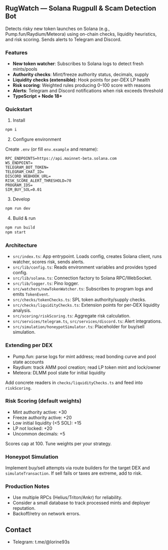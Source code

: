 ## RugWatch — Solana Rugpull & Scam Detection Bot

Detects risky new token launches on Solana (e.g., Pump.fun/Raydium/Meteora) using on-chain checks, liquidity heuristics, and risk scoring. Sends alerts to Telegram and Discord.

### Features

- **New token watcher**: Subscribes to Solana logs to detect fresh mints/pools
- **Authority checks**: Mint/freeze authority status, decimals, supply
- **Liquidity checks (extensible)**: Hook points for per-DEX LP health
- **Risk scoring**: Weighted rules producing 0–100 score with reasons
- **Alerts**: Telegram and Discord notifications when risk exceeds threshold
- **TypeScript + Node 18+**

### Quickstart

1) Install

```bash
npm i
```

2) Configure environment

Create `.env` (or fill `env.example` and rename):

```env
RPC_ENDPOINTS=https://api.mainnet-beta.solana.com
WS_ENDPOINT=
TELEGRAM_BOT_TOKEN=
TELEGRAM_CHAT_ID=
DISCORD_WEBHOOK_URL=
RISK_SCORE_ALERT_THRESHOLD=70
PROGRAM_IDS=
SIM_BUY_SOL=0.01
```

3) Develop

```bash
npm run dev
```

4) Build & run

```bash
npm run build
npm start
```

### Architecture

- `src/index.ts`: App entrypoint. Loads config, creates Solana client, runs watcher, scores risk, sends alerts.
- `src/lib/config.ts`: Reads environment variables and provides typed config.
- `src/lib/solana.ts`: Connection factory to Solana RPC/WebSocket.
- `src/lib/logger.ts`: Pino logger.
- `src/watchers/newTokenWatcher.ts`: Subscribes to program logs and emits `TokenEvent`.
- `src/checks/tokenChecks.ts`: SPL token authority/supply checks.
- `src/checks/liquidityChecks.ts`: Extension points for per-DEX liquidity analysis.
- `src/scoring/riskScoring.ts`: Aggregate risk calculation.
- `src/services/telegram.ts`, `src/services/discord.ts`: Alert integrations.
- `src/simulation/honeypotSimulator.ts`: Placeholder for buy/sell simulation.

### Extending per DEX

- Pump.fun: parse logs for mint address; read bonding curve and pool state accounts
- Raydium: track AMM pool creation; read LP token mint and lock/owner
- Meteora: DLMM pool state for initial liquidity

Add concrete readers in `checks/liquidityChecks.ts` and feed into `riskScoring`.

### Risk Scoring (default weights)

- Mint authority active: +30
- Freeze authority active: +20
- Low initial liquidity (<5 SOL): +15
- LP not locked: +20
- Uncommon decimals: +5

Scores cap at 100. Tune weights per your strategy.

### Honeypot Simulation

Implement buy/sell attempts via route builders for the target DEX and `simulateTransaction`. If sell fails or taxes are extreme, add to risk.

### Production Notes

- Use multiple RPCs (Helius/Triton/Ankr) for reliability.
- Consider a small database to track processed mints and deployer reputation.
- Backoff/retry on network errors.

## Contact

- Telegram: t.me/@lorine93s